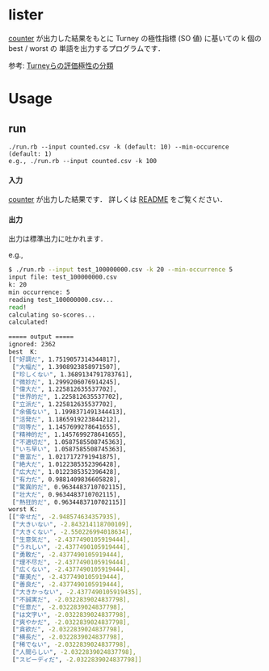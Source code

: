 lister
===

[counter](./counter) が出力した結果をもとに
Turney の極性指標 (SO 値) に基いての k 個の best / worst の
単語を出力するプログラムです．

参考: [Turneyらの評価極性の分類]( https://goo.gl/1AuW9W )

# Usage
## run

```
./run.rb --input counted.csv -k (default: 10) --min-occurence (default: 1)
e.g., ./run.rb --input counted.csv -k 100
```

#### 入力
[counter](./counter) が出力した結果です．
詳しくは [README](../counter/README.md) をご覧ください．

#### 出力
出力は標準出力に吐かれます．

e.g.,

```sh
$ ./run.rb --input test_100000000.csv -k 20 --min-occurrence 5
input file: test_100000000.csv
k: 20
min occurrence: 5
reading test_100000000.csv...
read!
calculating so-scores...
calculated!

===== output =====
ignored: 2362
best  K:
[["好調だ", 1.7519057314344817],
 ["大幅だ", 1.3908923858971507],
 ["珍しくない", 1.3689134791783761],
 ["微妙だ", 1.2999206076914245],
 ["偉大だ", 1.225812635537702],
 ["世界的だ", 1.225812635537702],
 ["立派だ", 1.225812635537702],
 ["余儀ない", 1.1998371491344413],
 ["活発だ", 1.1865919223844212],
 ["同等だ", 1.1457699278641655],
 ["精神的だ", 1.1457699278641655],
 ["不適切だ", 1.0587585508745363],
 ["いち早い", 1.0587585508745363],
 ["豊富だ", 1.0217172791941875],
 ["絶大だ", 1.0122385352396428],
 ["広大だ", 1.0122385352396428],
 ["有力だ", 0.9881409836605828],
 ["驚異的だ", 0.9634483710702115],
 ["壮大だ", 0.9634483710702115],
 ["熱狂的だ", 0.9634483710702115]]
worst K:
[["幸せだ", -2.948574634357935],
 ["大きいない", -2.843214118700109],
 ["大きくない", -2.550226994018634],
 ["生意気だ", -2.4377490105919444],
 ["うれしい", -2.4377490105919444],
 ["勇敢だ", -2.4377490105919444],
 ["理不尽だ", -2.4377490105919444],
 ["広くない", -2.4377490105919444],
 ["華美だ", -2.4377490105919444],
 ["善良だ", -2.4377490105919444],
 ["大きかっない", -2.4377490105919435],
 ["不誠実だ", -2.0322839024837798],
 ["任意だ", -2.0322839024837798],
 ["は文字い", -2.0322839024837798],
 ["爽やかだ", -2.0322839024837798],
 ["貪欲だ", -2.0322839024837798],
 ["横長だ", -2.0322839024837798],
 ["稀でない", -2.0322839024837798],
 ["人間らしい", -2.0322839024837798],
 ["スピーディだ", -2.0322839024837798]]
```
